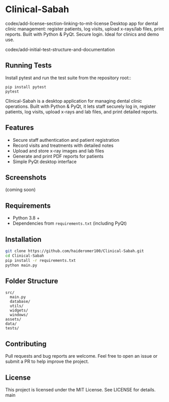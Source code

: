 # Clinical-Sabah
 codex/add-license-section-linking-to-mit-license
Desktop app for dental clinic management: register patients, log visits, upload x-rays/lab files, print reports. Built with Python &amp; PyQt. Secure login. Ideal for clinics and demo use.

codex/add-initial-test-structure-and-documentation
## Running Tests

Install pytest and run the test suite from the repository root::

    pip install pytest
    pytest
Clinical-Sabah is a desktop application for managing dental clinic operations. Built with Python & PyQt, it lets staff securely log in, register patients, log visits, upload x-rays and lab files, and print detailed reports.

## Features
- Secure staff authentication and patient registration
- Record visits and treatments with detailed notes
- Upload and store x-ray images and lab files
- Generate and print PDF reports for patients
- Simple PyQt desktop interface

## Screenshots
(coming soon)

## Requirements
- Python 3.8 +
- Dependencies from `requirements.txt` (including PyQt)

## Installation
```bash
git clone https://github.com/haideromer100/Clinical-Sabah.git
cd Clinical-Sabah
pip install -r requirements.txt
python main.py
```

## Folder Structure
```
src/
  main.py
  database/
  utils/
  widgets/
  windows/
assets/
data/
tests/
```

## Contributing
Pull requests and bug reports are welcome. Feel free to open an issue or submit a PR to help improve the project.

## License
This project is licensed under the MIT License. See LICENSE for details.
main
